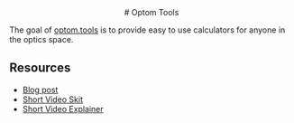 <div align="center">
# Optom Tools
</div>

The goal of [optom.tools](optom.tools) is to provide easy to use calculators for anyone in the optics space.

## Resources

- [Blog post](https://shivan.xyz/projects/optom-tools/)
- [Short Video Skit](https://youtube.com/shorts/bBBEnZfrkjA?si=jB66zgrNDYGlCfHy)
- [Short Video Explainer](https://www.youtube.com/shorts/sbQHjGaaBNg)
